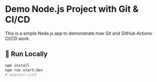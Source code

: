 # Demo Node.js Project with Git & CI/CD

This is a simple Node.js app to demonstrate how Git and GitHub Actions CI/CD work.

## 🚀 Run Locally

```bash
npm install
npm run start:dev
# express-cicd
